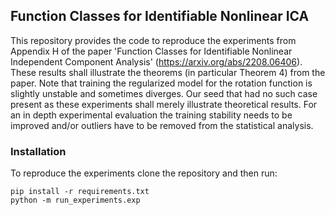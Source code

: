 ## Function Classes for Identifiable Nonlinear ICA
This repository provides the code to reproduce the experiments from
Appendix H of the paper 'Function Classes for Identifiable Nonlinear Independent Component Analysis' 
(https://arxiv.org/abs/2208.06406). These results shall illustrate the theorems (in particular Theorem 4) from the paper.
Note that training the regularized model for the rotation function is slightly unstable and sometimes
diverges. Our seed that had no such case present as these experiments shall merely illustrate theoretical results.
For an in depth experimental evaluation the training stability needs to be improved and/or 
outliers have to be removed from the statistical analysis.

### Installation

To reproduce the experiments clone the repository and then run:

```
pip install -r requirements.txt
python -m run_experiments.exp
```